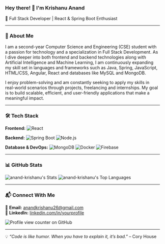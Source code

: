 ### Hey there! 👋 I'm Krishanu Anand

🔹 Full Stack Developer | React & Spring Boot Enthusiast

---

### 🚀 About Me
I am a second-year Computer Science and Engineering (CSE) student with a passion for technology and a specialization in Full Stack Development. As I dive deeper into both frontend and backend technologies along with Artificial Intelligence and Machine Learning, I am continuously expanding my skill set in languages and frameworks such as Java, Spring, JavaScript, HTML/CSS, Angular, React and databases like MySQL and MongoDB.

I enjoy problem-solving and am constantly seeking to apply my skills in real-world scenarios through projects, freelancing and internships. My goal is to build scalable, efficient, and user-friendly applications that make a meaningful impact.

---

### 🛠️ Tech Stack

**Frontend:**  ![React](https://img.shields.io/badge/-React-61DAFB?logo=react&logoColor=white&style=flat-square)

**Backend:**  ![Spring Boot](https://img.shields.io/badge/-Spring%20Boot-6DB33F?logo=spring-boot&logoColor=white&style=flat-square)  ![Node.js](https://img.shields.io/badge/-Node.js-339933?logo=node.js&logoColor=white&style=flat-square)

**Database & DevOps:**  ![MongoDB](https://img.shields.io/badge/-MongoDB-47A248?logo=mongodb&logoColor=white&style=flat-square)  ![Docker](https://img.shields.io/badge/-Docker-2496ED?logo=docker&logoColor=white&style=flat-square)  ![Firebase](https://img.shields.io/badge/-Firebase-FFCA28?logo=firebase&logoColor=black&style=flat-square)

---

### 📊 GitHub Stats

![anand-krishanu's Stats](https://github-readme-stats.vercel.app/api?username=anand-krishanu&theme=vue-dark&show_icons=true&hide_border=true&count_private=true)
![anand-krishanu's Top Languages](https://github-readme-stats.vercel.app/api/top-langs/?username=anand-krishanu&theme=vue-dark&show_icons=true&hide_border=true&layout=compact)

---

### 📬 Connect With Me

📩 **Email:** [anandkrishanu26@gmail.com](mailto:anandkrishanu26@gmail.com)  
🔗 **LinkedIn:** [linkedin.com/in/yourprofile](https://www.linkedin.com/in/krishanu-anand-71b87528b/)  

![Profile view counter on GitHub](https://komarev.com/ghpvc/?username=anand-krishanu)

---

💡 *“Code is like humor. When you have to explain it, it’s bad.”* – Cory House

